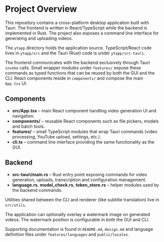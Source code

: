 # Project Overview

This repository contains a cross-platform desktop application built with Tauri. The frontend is written in React/TypeScript while the backend is implemented in Rust. The project also exposes a command line interface for generating and uploading videos.

The `ytapp` directory holds the application source. TypeScript/React code lives in `ytapp/src` and the Tauri (Rust) code is under `ytapp/src-tauri`.

The frontend communicates with the backend exclusively through Tauri `invoke` calls. Small wrapper modules under `features/` expose these commands as typed functions that can be reused by both the GUI and the CLI. React components reside in `components/` and compose the main `App.tsx` UI.

## Components
- **src/App.tsx** – main React component handling video generation UI and navigation.
- **components/** – reusable React components such as file pickers, modals and batch tools.
- **features/** – small TypeScript modules that wrap Tauri commands (video processing, YouTube upload, settings, etc.).
- **cli.ts** – command line interface providing the same functionality as the GUI.

## Backend
- **src-tauri/main.rs** – Rust entry point exposing commands for video generation, uploads, transcription and configuration management.
- **language.rs**, **model_check.rs**, **token_store.rs** – helper modules used by the backend commands.

Utilities shared between the CLI and renderer (like subtitle translation) live in `src/utils`.

The application can optionally overlay a watermark image on generated videos. The watermark position is configurable in both the GUI and CLI.

Supporting documentation is found in `README.md`, `design.md` and language definition files under `features/languages` and `public/locales`.

